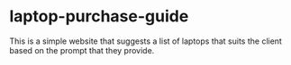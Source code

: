 # laptop-purchase-guide
This is a simple website that suggests a list of laptops that suits the client based on the prompt that they provide.
